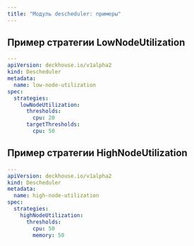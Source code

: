 ```yaml
---
title: "Модуль descheduler: примеры"
---
```


## Пример стратегии LowNodeUtilization

```yaml
---
apiVersion: deckhouse.io/v1alpha2
kind: Descheduler
metadata:
  name: low-node-utilization
spec:
  strategies:
    lowNodeUtilization:
      thresholds:
        cpu: 20
      targetThresholds:
        cpu: 50
```

## Пример стратегии HighNodeUtilization

```yaml
---
apiVersion: deckhouse.io/v1alpha2
kind: Descheduler
metadata:
  name: high-node-utilization
spec:
  strategies:
    highNodeUtilization:
      thresholds:
        cpu: 50
        memory: 50
```
